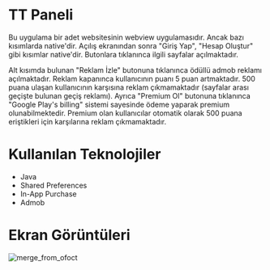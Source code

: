 # TT Paneli

Bu uygulama bir adet websitesinin webview uygulamasıdır. Ancak bazı kısımlarda native'dir. Açılış ekranından sonra "Giriş Yap", "Hesap Oluştur" gibi kısımlar native'dir. Butonlara tıklanınca ilgili sayfalar açılmaktadır. 

Alt kısımda bulunan "Reklam İzle" butonuna tıklanınca ödüllü admob reklamı açılmaktadır. Reklam kapanınca kullanıcının puanı 5 puan artmaktadır. 500 puana ulaşan kullanıcının karşısına reklam çıkmamaktadır (sayfalar arası geçişte bulunan geçiş reklamı). Ayrıca "Premium Ol" butonuna tıklanınca "Google Play's billing" sistemi sayesinde ödeme yaparak premium olunabilmektedir. Premium olan kullanıcılar otomatik olarak 500 puana eriştikleri için karşılarına reklam çıkmamaktadır. 

# Kullanılan Teknolojiler
- Java
- Shared Preferences
- In-App Purchase
- Admob

# Ekran Görüntüleri
![merge_from_ofoct](https://user-images.githubusercontent.com/14194362/159184896-6cdcfa3a-1c64-471c-9ee6-5bcdb5a7ce8f.jpg)
